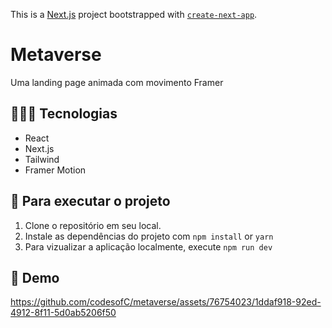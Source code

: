This is a [Next.js](https://nextjs.org/) project bootstrapped with [`create-next-app`](https://github.com/vercel/next.js/tree/canary/packages/create-next-app).

# Metaverse
Uma landing page animada com movimento Framer

## 👨🏾‍💻 Tecnologias
* React
* Next.js
* Tailwind
* Framer Motion

## 🚦 Para executar o projeto
1. Clone o repositório em seu local.
2. Instale as dependências do projeto com ``npm install`` or ``yarn``
3. Para vizualizar a aplicação localmente, execute ``npm run dev``

## 🍿 Demo
https://github.com/codesofC/metaverse/assets/76754023/1ddaf918-92ed-4912-8f11-5d0ab5206f50

